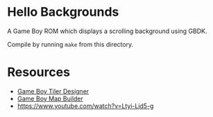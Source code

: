 # Hello Backgrounds
A Game Boy ROM which displays a scrolling background using GBDK.

Compile by running `make` from this directory.

<!--![Screenshot](screenshot.png "Screenshot")-->

# Resources
* [Game Boy Tiler Designer](http://www.devrs.com/gb/hmgd/gbtd.html)
* [Game Boy Map Builder](http://www.devrs.com/gb/hmgd/gbmb.html)
* https://www.youtube.com/watch?v=Ltyi-Ljd5-g